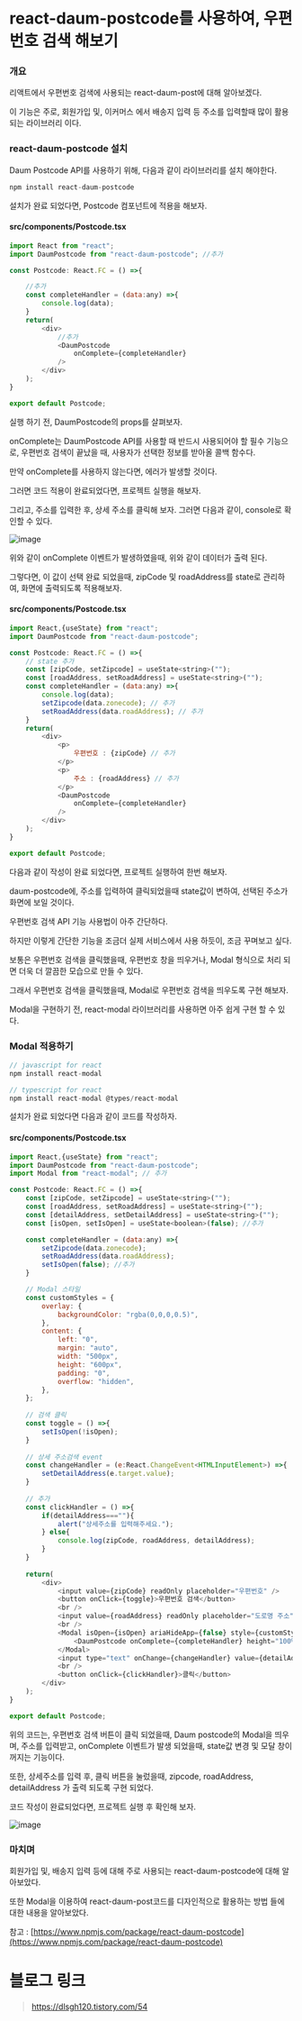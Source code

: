 # react-daum-postcode를 사용하여, 우편번호 검색 해보기

### 개요

리액트에서 우편번호 검색에 사용되는 react-daum-post에 대해 알아보겠다.

이 기능은 주로, 회원가입 및, 이커머스 에서 배송지 입력 등 주소를 입력할때 많이 활용되는 라이브러리 이다.

### react-daum-postcode 설치

Daum Postcode API를 사용하기 위해, 다음과 같이 라이브러리를 설치 해야한다.

```js
npm install react-daum-postcode
```

설치가 완료 되었다면, Postcode 컴포넌트에 적용을 해보자.

#### src/components/Postcode.tsx

```js
import React from "react";
import DaumPostcode from "react-daum-postcode"; //추가

const Postcode: React.FC = () =>{

    //추가
    const completeHandler = (data:any) =>{
        console.log(data);
    }
    return(
        <div>
            //추가
            <DaumPostcode 
                onComplete={completeHandler}
            />
        </div>
    );
}

export default Postcode;
```

실행 하기 전, DaumPostcode의 props를 살펴보자.

onComplete는 DaumPostcode API를 사용할 때 반드시 사용되어야 할 필수 기능으로, 우편번호 검색이 끝났을 때, 사용자가 선택한 정보를 받아올 콜백 함수다.

만약 onComplete를 사용하지 않는다면, 에러가 발생할 것이다.

그러면 코드 적용이 완료되었다면, 프로젝트 실행을 해보자.

그리고, 주소를 입력한 후, 상세 주소를 클릭해 보자. 그러면 다음과 같이, console로 확인할 수 있다.

![image](./images/image1.png)

위와 같이 onComplete 이벤트가 발생하였을때, 위와 같이 데이터가 출력 된다.

그렇다면, 이 값이 선택 완료 되었을때, zipCode 및 roadAddress를 state로 관리하여, 화면에 출력되도록 적용해보자.

#### src/components/Postcode.tsx

```js
import React,{useState} from "react";
import DaumPostcode from "react-daum-postcode";

const Postcode: React.FC = () =>{
    // state 추가
    const [zipCode, setZipcode] = useState<string>("");
    const [roadAddress, setRoadAddress] = useState<string>("");
    const completeHandler = (data:any) =>{
        console.log(data);
        setZipcode(data.zonecode); // 추가
        setRoadAddress(data.roadAddress); // 추가
    }
    return(
        <div>
            <p>
                우편번호 : {zipCode} // 추가
            </p>
            <p>
                주소 : {roadAddress} // 추가
            </p>
            <DaumPostcode 
                onComplete={completeHandler}
            />
        </div>
    );
}

export default Postcode;
```

다음과 같이 작성이 완료 되었다면, 프로젝트 실행하여 한번 해보자.

daum-postcode에, 주소를 입력하여 클릭되었을때 state값이 변하여, 선택된 주소가 화면에 보일 것이다.

우편번호 검색 API 기능 사용법이 아주 간단하다.

하지만 이렇게 간단한 기능을 조금더 실제 서비스에서 사용 하듯이, 조금 꾸며보고 싶다.

보통은 우편번호 검색을 클릭했을때, 우편번호 창을 띄우거나, Modal 형식으로 처리 되면 더욱 더 깔끔한 모습으로 만들 수 있다.

그래서 우편번호 검색을 클릭했을때, Modal로 우편번호 검색을 띄우도록 구현 해보자.

Modal을 구현하기 전, react-modal 라이브러리를 사용하면 아주 쉽게 구현 할 수 있다.

### Modal 적용하기

```js
// javascript for react
npm install react-modal

// typescript for react
npm install react-modal @types/react-modal
```

설치가 완료 되었다면 다음과 같이 코드를 작성하자.

#### src/components/Postcode.tsx

```js
import React,{useState} from "react";
import DaumPostcode from "react-daum-postcode";
import Modal from "react-modal"; // 추가

const Postcode: React.FC = () =>{
    const [zipCode, setZipcode] = useState<string>("");
    const [roadAddress, setRoadAddress] = useState<string>("");
    const [detailAddress, setDetailAddress] = useState<string>("");    // 추가
    const [isOpen, setIsOpen] = useState<boolean>(false); //추가

    const completeHandler = (data:any) =>{
        setZipcode(data.zonecode);
        setRoadAddress(data.roadAddress);
        setIsOpen(false); //추가
    }

    // Modal 스타일
    const customStyles = {
		overlay: {
			backgroundColor: "rgba(0,0,0,0.5)",
		},
		content: {
			left: "0",
			margin: "auto",
			width: "500px",
			height: "600px",
			padding: "0",
			overflow: "hidden",
		},
	};
    
    // 검색 클릭
    const toggle = () =>{
        setIsOpen(!isOpen);
    }
    
    // 상세 주소검색 event
    const changeHandler = (e:React.ChangeEvent<HTMLInputElement>) =>{
        setDetailAddress(e.target.value);
    }
    
    // 추가
    const clickHandler = () =>{
        if(detailAddress===""){
            alert("상세주소를 입력해주세요.");
        } else{
            console.log(zipCode, roadAddress, detailAddress);
        } 
    }
    
    return(
        <div>
            <input value={zipCode} readOnly placeholder="우편번호" />
            <button onClick={toggle}>우편번호 검색</button>
            <br />
            <input value={roadAddress} readOnly placeholder="도로명 주소" />
            <br />
            <Modal isOpen={isOpen} ariaHideApp={false} style={customStyles}>
                <DaumPostcode onComplete={completeHandler} height="100%" />
            </Modal>
            <input type="text" onChange={changeHandler} value={detailAddress} placeholder="상세주소"/>
            <br />
            <button onClick={clickHandler}>클릭</button>
        </div>
    );
}

export default Postcode;
```

위의 코드는, 우편번호 검색 버튼이 클릭 되었을때, Daum postcode의 Modal을 띄우며, 주소를 입력받고, onComplete 이벤트가 발생 되었을때, state값 변경 및 모달 창이 꺼지는 기능이다.

또한, 상세주소를 입력 후, 클릭 버튼을 눌렀을때, zipcode, roadAddress, detailAddress 가 출력 되도록 구현 되었다.

코드 작성이 완료되었다면, 프로젝트 실행 후 확인해 보자.

![image](./images/image2.png)

### 마치며

회원가입 및, 배송지 입력 등에 대해 주로 사용되는 react-daum-postcode에 대해 알아보았다.

또한 Modal을 이용하여 react-daum-post코드를 디자인적으로 활용하는 방법 들에 대한 내용을 알아보았다.

참고 : [https://www.npmjs.com/package/react-daum-postcode](https://www.npmjs.com/package/react-daum-postcode)

# 블로그 링크

> https://dlsgh120.tistory.com/54
